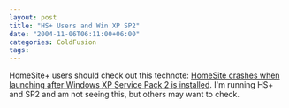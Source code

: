 ```yaml
---
layout: post
title: "HS+ Users and Win XP SP2"
date: "2004-11-06T06:11:00+06:00"
categories: ColdFusion 
tags: 
---
```


HomeSite+ users should check out this technote: <a href="http://www.macromedia.com/support/homesite/ts/documents/crash_launch_winxpsp2.htm?pss=rss_homesite_19620">HomeSite crashes when launching after Windows XP Service Pack 2 is installed</a>. I'm running HS+ and SP2 and am not seeing this, but others may want to check.